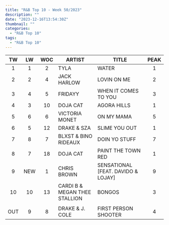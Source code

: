 ```yaml
---
title: "R&B Top 10 - Week 50/2023"
description: ""
date: "2023-12-16T13:54:30Z"
thumbnail: ""
categories:
  - "R&B Top 10"
tags:
  - "R&B Top 10"
---
```

<!--more-->
|TW|LW|WOC|ARTIST|TITLE|PEAK|
|:----:|:----:|:----:|----|----|:----:|
|1|1|2|TYLA|WATER|1|
|2|2|4|JACK HARLOW|LOVIN ON ME|2|
|3|4|5|FRIDAYY|WHEN IT COMES TO YOU|3|
|4|3|10|DOJA CAT|AGORA HILLS|1|
|5|6|6|VICTORIA MONET|ON MY MAMA|5|
|6|5|12|DRAKE & SZA|SLIME YOU OUT|1|
|7|8|7|BLXST & BINO RIDEAUX|DOIN YO STUFF|7|
|8|7|18|DOJA CAT|PAINT THE TOWN RED|1|
|9|NEW|1|CHRIS BROWN|SENSATIONAL [FEAT. DAVIDO & LOJAY]|9|
|10|10|13|CARDI B & MEGAN THEE STALLION|BONGOS|3|
| | | | | | |
|OUT|9|8|DRAKE & J. COLE|FIRST PERSON SHOOTER|4|
